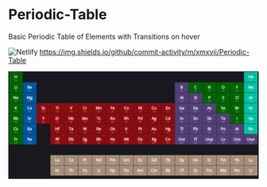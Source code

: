 # Periodic-Table



Basic Periodic Table of Elements with Transitions on hover<br />





![Netlify](https://img.shields.io/netlify/e7a3b1b5-f676-4b59-85e1-8fd3c7326af4)
https://img.shields.io/github/commit-activity/m/xmxvii/Periodic-Table
<br />








<img src="https://raw.githubusercontent.com/xmxvii/Periodic-Table/main/cover.png">
